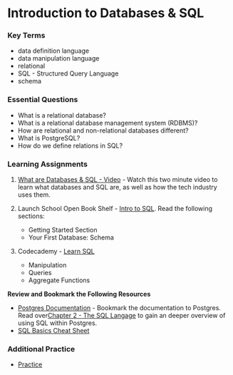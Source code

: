 #  Introduction to Databases & SQL

### Key Terms
- data definition language
- data manipulation language
- relational
- SQL - Structured Query Language
- schema

### Essential Questions
- What is a relational database?
- What is a relational database management system (RDBMS)?
- How are relational and non-relational databases different?
- What is PostgreSQL?
- How do we define relations in SQL?

### Learning Assignments
1. [What are Databases & SQL - Video](https://www.khanacademy.org/computing/computer-programming/sql/sql-basics/v/welcome-to-sql) - Watch this two minute video to learn what databases and SQL are, as well as how the tech industry uses them.

2. Launch School Open Book Shelf - [Intro to SQL](https://launchschool.com/books/sql). Read the following sections:
     * Getting Started Section
     * Your First Database: Schema

3. Codecademy - [Learn SQL](https://www.codecademy.com/learn/learn-sql)
    * Manipulation
    * Queries
    * Aggregate Functions

**Review and Bookmark the Following Resources**
- [Postgres Documentation](https://www.postgresql.org/docs/12/index.html) - Bookmark the documentation to Postgres. Read over[Chapter 2 - The SQL Langage](https://www.postgresql.org/docs/12/tutorial-sql.html) to gain an deeper overview of using SQL within Postgres.
- [SQL Basics Cheat Sheet](https://github.com/treehouse/cheatsheets/blob/master/sql_basics/cheatsheet.md)


### Additional Practice
- [Practice](./practice/)

